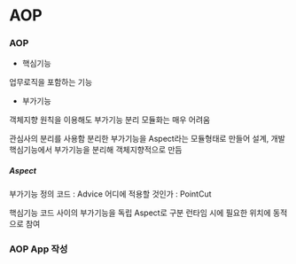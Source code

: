 # AOP

### AOP

* 핵심기능

업무로직을 포함하는 기능

* 부가기능

객체지향 원칙을 이용해도 부가기능 분리 모듈화는 매우 어려움

관심사의 분리를 사용함
분리한 부가기능을 Aspect라는 모듈형태로 만들어 설계, 개발
핵심기능에서 부가기능을 분리해 객체지향적으로 만듬

##### Aspect

부가기능 정의 코드 : Advice
어디에 적용할 것인가 : PointCut

핵심기능 코드 사이의 부가기능을 독립 Aspect로 구분
런타임 시에 필요한 위치에 동적으로 참여

### AOP App 작성

